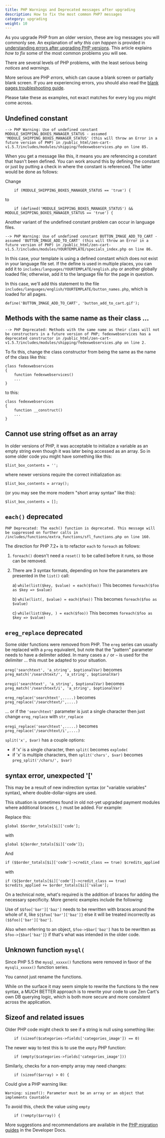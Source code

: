 ```yaml
---
title: PHP Warnings and Deprecated messages after upgrading
description: How to fix the most common PHP7 messages
category: upgrading 
weight: 10
---
```


As you upgrade PHP from an older version, these are log messages you will commonly see.  An explanation of *why this can happen* is provided in [understanding errors after upgrading PHP versions](/user/troubleshooting/php_debug_logs). This article explains *how to fix* some of the most common problems you will see. 

There are several levels of PHP problems, with the least serious being _notices_ and _warnings_. 

More serious are PHP _errors_, which can cause a blank screen or partially blank screen.  If you are experiencing errors, you should also read the [blank pages troubleshooting guide](/user/troubleshooting/blank_page/).

Please take these as examples, not exact matches for every log you might come across. 

## Undefined constant 

```
--> PHP Warning: Use of undefined constant MODULE_SHIPPING_BOXES_MANAGER_STATUS - assumed 'MODULE_SHIPPING_BOXES_MANAGER_STATUS' (this will throw an Error in a future version of PHP) in /public_html/zen-cart-v1.5.7/includes/modules/shipping/fedexwebservices.php on line 85.
```

When you get a message like this, it means you are referencing a constant that hasn't been defined.  You can work around this by defining the constant or just by putting a check in where the constant is referenced.  The latter would be done as follows: 

Change 

```
    if (MODULE_SHIPPING_BOXES_MANAGER_STATUS == 'true') {
```

to 

```
    if (defined('MODULE_SHIPPING_BOXES_MANAGER_STATUS') && MODULE_SHIPPING_BOXES_MANAGER_STATUS == 'true') {
```

Another variant of the undefined constant problem can occur in language files. 

```
--> PHP Warning: Use of undefined constant BUTTON_IMAGE_ADD_TO_CART - assumed 'BUTTON_IMAGE_ADD_TO_CART' (this will throw an Error in a future version of PHP) in /public_html/zen-cart-v1.5.7/includes/modules/YOURTEMPLATE/specials_index.php on line 86.
```

In this case, your template is using a defined constant which does not exist in your language file set.  If the define is used in multiple places, you can add it to `includes/languages/YOURTEMPLATE/english.php` or another globally loaded file; otherwise, add it to the language file for the page in question. 

In this case, we'll add this statement to the file `includes/languages/english/YOURTEMPLATE/button_names.php`, which is loaded for all pages. 

```
define('BUTTON_IMAGE_ADD_TO_CART', 'button_add_to_cart.gif');
```


## Methods with the same name as their class ...  

```
--> PHP Deprecated: Methods with the same name as their class will not be constructors in a future version of PHP; fedexwebservices has a deprecated constructor in /public_html/zen-cart-v1.5.7/includes/modules/shipping/fedexwebservices.php on line 2.
```

To fix this, change the class constructor from being the same as the name of the class like this:

```
class fedexwebservices 
{
    function fedexwebservices() 
    ...
}
```

to this:

```
class fedexwebservices 
{
    function __construct() 
    ...
}
```

## Cannot use string offset as an array

In older versions of PHP, it was acceptable to initialize a variable as an empty string even though it was later being accessed as an array. So in some older code you might have something like this:

```
$list_box_contents = ''; 
```

where newer versions require the correct initialization as:

```
$list_box_contents = array();
```

(or you may see the more modern "short array syntax" like this):

```
$list_box_contents = [];
```


## `each()` deprecated

```
PHP Deprecated: The each() function is deprecated. This message will be suppressed on further calls in /includes/functions/extra_functions/sfl_functions.php on line 160.
```

The direction for PHP 7.2+ is to refactor `each` to `foreach` as follows: 

1. `foreach()` doesn't need a `reset()` to be called before it runs, so those can be removed.

2. There are 3 syntax formats, depending on how the parameters are presented in the `list()` call:

    a) `while(list($key, $value) = each($foo))`
    This becomes `foreach($foo as $key => $value)`

    b) `while(list(, $value) = each($foo))`
    This becomes `foreach($foo as $value)`

    c) `while(list($key, ) = each($foo))`
    This becomes `foreach($foo as $key => $value)`



## `ereg_replace` deprecated

Some older functions were removed from PHP. The `ereg` series can usually be replaced with a `preg` equivalent, but note that the "pattern" parameter needs to have a delimiter added. In many cases a `/` or `~` is used for the delimiter ... this must be adapted to your situation.

`ereg('searchtext', 'a_string', $optionalVar)` becomes `preg_match('/searchtext/', 'a_string', $optionalVar)`

`eregi('searchtext', 'a_string', $optionalVar)` becomes `preg_match('/searchtext/i', 'a_string', $optionalVar)`

`ereg_replace('searchtext',.....)` becomes `preg_replace('/searchtext/',....)`

  ... or if the `'searchtext'` parameter is just a single character then just change `ereg_replace` with `str_replace`

`eregi_replace('searchtext',.....)` becomes `preg_replace('/searchtext/i',....)`


`split('x', $var)` has a couple options:
- if 'x' is a single character, then `split(` becomes `explode(`
- if 'x' is multiple characters, then `split('chars', $var)` becomes `preg_split('/chars/', $var)`


## syntax error, unexpected '['


This may be a result of new indirection syntax (or "variable variables" syntax), where double-dollar-signs are used.

This situation is sometimes found in old not-yet upgraded payment modules where additional braces `{`, `}` must be added. For example:

Replace this:
```
global $$order_totals[$i]['code'];
```

with

```
global ${$order_totals[$i]['code']};
```

And

```diff
if ($$order_totals[$i]['code']->credit_class == true) $credits_applied += $order_totals[$i]['value'];
```

with

```
if (${$order_totals[$i]['code']}->credit_class == true) $credits_applied += $order_totals[$i]['value'];
```


On a technical note, what's required is the addition of braces for adding the necessary specificity. More generic examples include the following:

Use of `$$foo['bar']['baz']` needs to be rewritten with braces around the whole of it, like `${$foo['bar']['baz']}` else it will be treated incorrectly as `($$foo)['bar']['baz']`. 

Also when referring to an object, `$foo->$bar['baz']` has to be rewritten as `$foo->{$bar['baz']}` if that's what was intended in the older code.



## Unknown function `mysql(`

Since PHP 5.5 the `mysql_xxxxx()` functions were removed in favor of the `mysqli_xxxxx()` function series.

You cannot just rename the functions. 

While on the surface it may seem simple to rewrite the functions to the new syntax, a MUCH BETTER approach is to rewrite your code to use Zen Cart's own DB querying logic, which is both more secure and more consistent across the application.

## Sizeof and related issues

Older PHP code might check to see if a string is null using something like: 

```
    if (sizeof($categories->fields['categories_image']) == 0) 
```

The newer way to test this is to use the `empty` PHP function: 


```
    if (empty($categories->fields['categories_image'])) 
```

Similarly, checks for a non-empty array may need changes: 

```
    if (sizeof($array) > 0) {
```

Could give a PHP warning like:

```
Warning: sizeof(): Parameter must be an array or an object that implements Countable
```

To avoid this, check the value using `empty` 

```
    if (!empty($array)) {
```

More suggestions and recommendations are available in the [PHP migration guides](/dev/plugins/php_updating/) in the Developer Docs.


